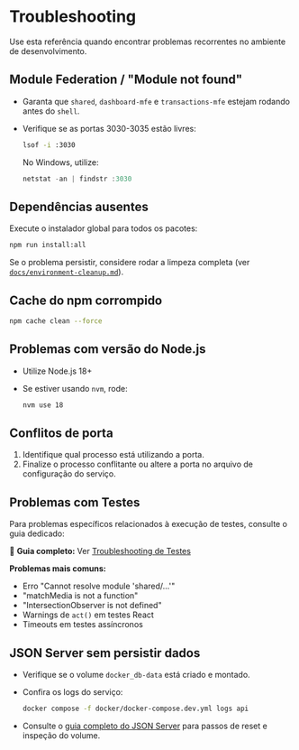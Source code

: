 # Troubleshooting

Use esta referência quando encontrar problemas recorrentes no ambiente de desenvolvimento.

## Module Federation / "Module not found"

- Garanta que `shared`, `dashboard-mfe` e `transactions-mfe` estejam rodando antes do `shell`.
- Verifique se as portas 3030-3035 estão livres:

  ```bash
  lsof -i :3030
  ```

  No Windows, utilize:

  ```powershell
  netstat -an | findstr :3030
  ```

## Dependências ausentes

Execute o instalador global para todos os pacotes:

```bash
npm run install:all
```

Se o problema persistir, considere rodar a limpeza completa (ver [`docs/environment-cleanup.md`](./environment-cleanup.md)).

## Cache do npm corrompido

```bash
npm cache clean --force
```

## Problemas com versão do Node.js

- Utilize Node.js 18+
- Se estiver usando `nvm`, rode:

  ```bash
  nvm use 18
  ```

## Conflitos de porta

1. Identifique qual processo está utilizando a porta.
2. Finalize o processo conflitante ou altere a porta no arquivo de configuração do serviço.

## Problemas com Testes

Para problemas específicos relacionados à execução de testes, consulte o guia dedicado:

📖 **Guia completo:** Ver [Troubleshooting de Testes](./testing-troubleshooting.md)

**Problemas mais comuns:**
- Erro "Cannot resolve module 'shared/...'"
- "matchMedia is not a function"
- "IntersectionObserver is not defined"
- Warnings de `act()` em testes React
- Timeouts em testes assíncronos

## JSON Server sem persistir dados

- Verifique se o volume `docker_db-data` está criado e montado.
- Confira os logs do serviço:

  ```bash
  docker compose -f docker/docker-compose.dev.yml logs api
  ```

- Consulte o [guia completo do JSON Server](./json-server-guide.md) para passos de reset e inspeção do volume.
